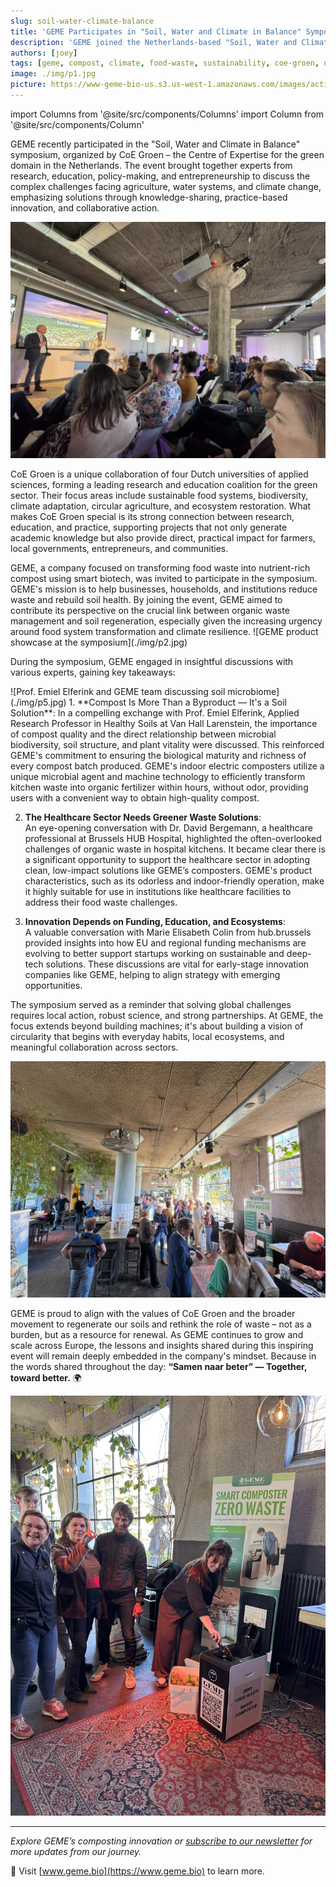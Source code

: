 ```yaml
---
slug: soil-water-climate-balance
title: 'GEME Participates in "Soil, Water and Climate in Balance" Symposium, Highlighting Sustainable Food Waste Management and Soil Regeneration'
description: 'GEME joined the Netherlands-based "Soil, Water and Climate in Balance" symposium to share composting innovations, discuss circular food systems, and promote sustainable waste solutions.'
authors: [joey]
tags: [geme, compost, climate, food-waste, sustainability, coe-groen, news]
image: ./img/p1.jpg
picture: https://www-geme-bio-us.s3.us-west-1.amazonaws.com/images/activities/swc-balance/p3.jpg
---
```


import Columns from '@site/src/components/Columns'
import Column from '@site/src/components/Column'

GEME recently participated in the "Soil, Water and Climate in Balance" symposium, organized by CoE Groen – the Centre of Expertise for the green domain in the Netherlands. The event brought together experts from research, education, policy-making, and entrepreneurship to discuss the complex challenges facing agriculture, water systems, and climate change, emphasizing solutions through knowledge-sharing, practice-based innovation, and collaborative action.

![GEME at CoE Groen Symposium - Lecture session](./img/p4.jpg)

CoE Groen is a unique collaboration of four Dutch universities of applied sciences, forming a leading research and education coalition for the green sector. Their focus areas include sustainable food systems, biodiversity, climate adaptation, circular agriculture, and ecosystem restoration. What makes CoE Groen special is its strong connection between research, education, and practice, supporting projects that not only generate academic knowledge but also provide direct, practical impact for farmers, local governments, entrepreneurs, and communities.

<Columns>
    <Column>
        GEME, a company focused on transforming food waste into nutrient-rich compost using smart biotech, was invited to participate in the symposium. GEME's mission is to help businesses, households, and institutions reduce waste and rebuild soil health. By joining the event, GEME aimed to contribute its perspective on the crucial link between organic waste management and soil regeneration, especially given the increasing urgency around food system transformation and climate resilience.
    </Column>
    <Column>
       ![GEME product showcase at the symposium](./img/p2.jpg)
    </Column>
</Columns>

During the symposium, GEME engaged in insightful discussions with various experts, gaining key takeaways:

<Columns>
    <Column>
       ![Prof. Emiel Elferink and GEME team discussing soil microbiome](./img/p5.jpg)
    </Column>
    <Column>
       1. **Compost Is More Than a Byproduct — It's a Soil Solution**:  
        In a compelling exchange with Prof. Emiel Elferink, Applied Research Professor in Healthy Soils at Van Hall Larenstein, the importance of compost quality and the direct relationship between microbial biodiversity, soil structure, and plant vitality were discussed. This reinforced GEME's commitment to ensuring the biological maturity and richness of every compost batch produced. GEME's indoor electric composters utilize a unique microbial agent and machine technology to efficiently transform kitchen waste into organic fertilizer within hours, without odor, providing users with a convenient way to obtain high-quality compost.
    </Column>
</Columns>

2. **The Healthcare Sector Needs Greener Waste Solutions**:  
   An eye-opening conversation with Dr. David Bergemann, a healthcare professional at Brussels HUB Hospital, highlighted the often-overlooked challenges of organic waste in hospital kitchens. It became clear there is a significant opportunity to support the healthcare sector in adopting clean, low-impact solutions like GEME’s composters. GEME's product characteristics, such as its odorless and indoor-friendly operation, make it highly suitable for use in institutions like healthcare facilities to address their food waste challenges.

3. **Innovation Depends on Funding, Education, and Ecosystems**:  
   A valuable conversation with Marie Elisabeth Colin from hub.brussels provided insights into how EU and regional funding mechanisms are evolving to better support startups working on sustainable and deep-tech solutions. These discussions are vital for early-stage innovation companies like GEME, helping to align strategy with emerging opportunities.

The symposium served as a reminder that solving global challenges requires local action, robust science, and strong partnerships. At GEME, the focus extends beyond building machines; it's about building a vision of circularity that begins with everyday habits, local ecosystems, and meaningful collaboration across sectors.

![Networking and exhibition area filled with green innovations](./img/p3.jpg)

GEME is proud to align with the values of CoE Groen and the broader movement to regenerate our soils and rethink the role of waste – not as a burden, but as a resource for renewal. As GEME continues to grow and scale across Europe, the lessons and insights shared during this inspiring event will remain deeply embedded in the company's mindset. Because in the words shared throughout the day: **“Samen naar beter” — Together, toward better.** 🌍

![GEME team photo with the Smart Composter at the booth](./img/p1.jpg)

---

_Explore GEME’s composting innovation or [subscribe to our newsletter](https://www.geme.bio/signup) for more updates from our journey._

🌿 Visit [www.geme.bio](https://www.geme.bio) to learn more.
